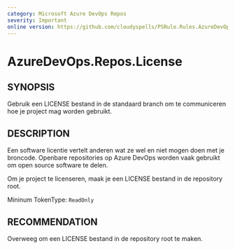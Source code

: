 ```yaml
---
category: Microsoft Azure DevOps Repos
severity: Important
online version: https://github.com/cloudyspells/PSRule.Rules.AzureDevOps/blob/main/src/PSRule.Rules.AzureDevOps/nl/AzureDevOps.Repos.License.md
---
```


# AzureDevOps.Repos.License

## SYNOPSIS

Gebruik een LICENSE bestand in de standaard branch om te communiceren hoe je
project mag worden gebruikt.

## DESCRIPTION

Een software licentie vertelt anderen wat ze wel en niet mogen doen met je
broncode. Openbare repositories op Azure DevOps worden vaak gebruikt om open
source software te delen.

Om je project te licenseren, maak je een LICENSE bestand in de repository
root.

Mininum TokenType: `ReadOnly`

## RECOMMENDATION

Overweeg om een LICENSE bestand in de repository root te maken.